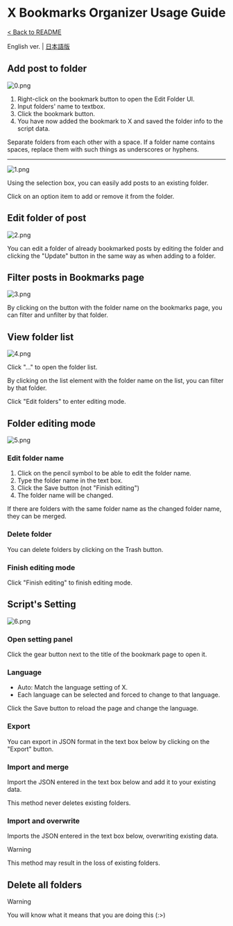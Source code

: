 # X Bookmarks Organizer Usage Guide

[< Back to README](https://github.com/nashikinako/XBookmarksOrganizer/blob/main/README.md)

English ver. | [日本語版](https://github.com/nashikinako/XBookmarksOrganizer/blob/main/usage-ja.md)

## Add post to folder

![0.png](https://raw.githubusercontent.com/nashikinako/XBookmarksOrganizer/main/usage-imgs/0.png)

1. Right-click on the bookmark button to open the Edit Folder UI.
2. Input folders' name to textbox.
3. Click the bookmark button.
4. You have now added the bookmark to X and saved the folder info to the script data.

Separate folders from each other with a space. If a folder name contains spaces, replace them with such things as underscores or hyphens.

---

![1.png](https://raw.githubusercontent.com/nashikinako/XBookmarksOrganizer/main/usage-imgs/1.png)

Using the selection box, you can easily add posts to an existing folder.

Click on an option item to add or remove it from the folder.

## Edit folder of post

![2.png](https://raw.githubusercontent.com/nashikinako/XBookmarksOrganizer/main/usage-imgs/2.png)

You can edit a folder of already bookmarked posts by editing the folder and clicking the "Update" button in the same way as when adding to a folder.

## Filter posts in Bookmarks page

![3.png](https://raw.githubusercontent.com/nashikinako/XBookmarksOrganizer/main/usage-imgs/3.png)

By clicking on the button with the folder name on the bookmarks page, you can filter and unfilter by that folder.

## View folder list

![4.png](https://raw.githubusercontent.com/nashikinako/XBookmarksOrganizer/main/usage-imgs/4.png)

Click "..." to open the folder list.

By clicking on the list element with the folder name on the list, you can filter by that folder.

Click "Edit folders" to enter editing mode.

## Folder editing mode

![5.png](https://raw.githubusercontent.com/nashikinako/XBookmarksOrganizer/main/usage-imgs/5.png)

### Edit folder name

1. Click on the pencil symbol to be able to edit the folder name.
2. Type the folder name in the text box.
3. Click the Save button (not "Finish editing")
4. The folder name will be changed.

If there are folders with the same folder name as the changed folder name, they can be merged.

### Delete folder

You can delete folders by clicking on the Trash button.

### Finish editing mode

Click "Finish editing" to finish editing mode.

## Script's Setting

![6.png](https://raw.githubusercontent.com/nashikinako/XBookmarksOrganizer/main/usage-imgs/6.png)

### Open setting panel

Click the gear button next to the title of the bookmark page to open it.

### Language

- Auto: Match the language setting of X.
- Each language can be selected and forced to change to that language.

Click the Save button to reload the page and change the language.

### Export

You can export in JSON format in the text box below by clicking on the "Export" button.

### Import and merge

Import the JSON entered in the text box below and add it to your existing data.

This method never deletes existing folders.

### Import and overwrite

Imports the JSON entered in the text box below, overwriting existing data.

> [!WARNING]  
> This method may result in the loss of existing folders.

## Delete all folders

> [!WARNING]  
> You will know what it means that you are doing this (:>)
